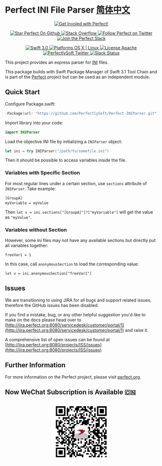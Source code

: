 # Perfect INI File Parser [简体中文](README.zh_CN.md)

<p align="center">
    <a href="http://perfect.org/get-involved.html" target="_blank">
        <img src="http://perfect.org/assets/github/perfect_github_2_0_0.jpg" alt="Get Involed with Perfect!" width="854" />
    </a>
</p>

<p align="center">
    <a href="https://github.com/PerfectlySoft/Perfect" target="_blank">
        <img src="http://www.perfect.org/github/Perfect_GH_button_1_Star.jpg" alt="Star Perfect On Github" />
    </a>  
    <a href="http://stackoverflow.com/questions/tagged/perfect" target="_blank">
        <img src="http://www.perfect.org/github/perfect_gh_button_2_SO.jpg" alt="Stack Overflow" />
    </a>  
    <a href="https://twitter.com/perfectlysoft" target="_blank">
        <img src="http://www.perfect.org/github/Perfect_GH_button_3_twit.jpg" alt="Follow Perfect on Twitter" />
    </a>  
    <a href="http://perfect.ly" target="_blank">
        <img src="http://www.perfect.org/github/Perfect_GH_button_4_slack.jpg" alt="Join the Perfect Slack" />
    </a>
</p>

<p align="center">
    <a href="https://developer.apple.com/swift/" target="_blank">
        <img src="https://img.shields.io/badge/Swift-3.0-orange.svg?style=flat" alt="Swift 3.0">
    </a>
    <a href="https://developer.apple.com/swift/" target="_blank">
        <img src="https://img.shields.io/badge/Platforms-OS%20X%20%7C%20Linux%20-lightgray.svg?style=flat" alt="Platforms OS X | Linux">
    </a>
    <a href="http://perfect.org/licensing.html" target="_blank">
        <img src="https://img.shields.io/badge/License-Apache-lightgrey.svg?style=flat" alt="License Apache">
    </a>
    <a href="http://twitter.com/PerfectlySoft" target="_blank">
        <img src="https://img.shields.io/badge/Twitter-@PerfectlySoft-blue.svg?style=flat" alt="PerfectlySoft Twitter">
    </a>
    <a href="http://perfect.ly" target="_blank">
        <img src="http://perfect.ly/badge.svg" alt="Slack Status">
    </a>
</p>

This project provides an express parser for [INI](https://en.wikipedia.org/wiki/INI_file) files.

This package builds with Swift Package Manager of Swift 3.1 Tool Chain and is part of the [Perfect](https://github.com/PerfectlySoft/Perfect) project but can be used as an independent module.

## Quick Start

Configure Package.swift:

``` swift
.Package(url: "https://github.com/PerfectlySoft/Perfect-INIParser.git", majorVersion: 1)
```

Import library into your code:

``` swift
import INIParser
```

Load the objective INI file by initializing a `INIParser` object:

``` swift
let ini = try INIParser("/path/to/somefile.ini")
```

Then it should be possible to access variables inside the file. 

### Variables with Specific Section

For most regular lines under a certain section, use `sections` attribute of `INIParser`. Take example:

```
[GroupA]
myVariable = myValue
```

Then `let v = ini.sections["[GroupA]"]?["myVariable"]` will get the value as `"myValue"`.

### Variables without Section

However, some ini files may not have any available sections but directly put all variables together:

```
freeVar1 = 1
```

In this case, call `anonymousSection` to load the corresponding value:

```
let v = ini.anonymousSection["freeVar1"]
```

## Issues

We are transitioning to using JIRA for all bugs and support related issues, therefore the GitHub issues has been disabled.

If you find a mistake, bug, or any other helpful suggestion you'd like to make on the docs please head over to [http://jira.perfect.org:8080/servicedesk/customer/portal/1](http://jira.perfect.org:8080/servicedesk/customer/portal/1) and raise it.

A comprehensive list of open issues can be found at [http://jira.perfect.org:8080/projects/ISS/issues](http://jira.perfect.org:8080/projects/ISS/issues)

## Further Information
For more information on the Perfect project, please visit [perfect.org](http://perfect.org).


## Now WeChat Subscription is Available 🇨🇳
<p align=center><img src="https://raw.githubusercontent.com/PerfectExamples/Perfect-Cloudinary-ImageUploader-Demo/master/qr.png"></p>